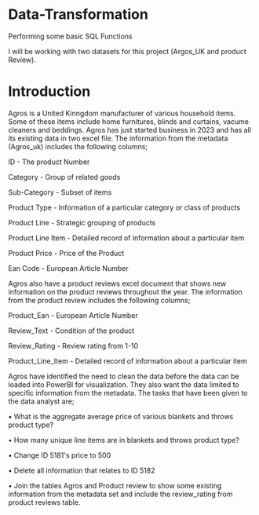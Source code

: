 # Data-Transformation
Performing some basic SQL Functions

I will be working with two datasets for this project (Argos_UK and product Review).

# Introduction

Agros is a United Kinngdom manufacturer of various household items. Some of these items include home furnitures, blinds and curtains, vacume cleaners and beddings. Agros has just started business in 2023 and has all its existing data in two excel file. The information from the metadata (Agros_uk) includes the following columns;

ID - The product Number

Category - Group of related goods

Sub-Category - Subset of items

Product Type - Information of a particular category or class of products

Product Line - Strategic grouping of products

Product Line Item - Detailed record of information about a particular item

Product Price - Price of the Product

Ean Code - European Article Number

Agros also have a product reviews excel document that shows new information on the product reviews throughout the year. The information from the product review includes the following columns;

Product_Ean - European Article Number

Review_Text - Condition of the product

Review_Rating - Review rating from 1-10

Product_Line_Item - Detailed record of information about a particular item

Agros have identified the need to clean the data before the data can be loaded into PowerBI for visualization. They also want the data limited to specific information from the metadata. The tasks that have been given to the data analyst are;

•	What is the aggregate average price of various blankets and throws product type?

•	How many unique line items are in blankets and throws product type? 

•	Change ID 5181's price to 500

•	Delete all information that relates to ID 5182

•	Join the tables Agros and Product review to show some existing information from the metadata set and include the review_rating from product reviews table.

